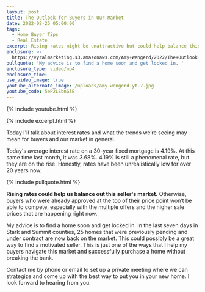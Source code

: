 ```yaml
---
layout: post
title: The Outlook for Buyers in Our Market
date: 2022-02-25 05:00:00
tags:
  - Home Buyer Tips
  - Real Estate
excerpt: Rising rates might be unattractive but could help balance this market.
enclosure: >-
  https://vyralmarketing.s3.amazonaws.com/Amy+Wengerd/2022/The+Outlook+for+Buyers+in+Our+Market.mp4
pullquote: 'My advice is to find a home soon and get locked in. '
enclosure_type: video/mp4
enclosure_time:
use_video_image: true
youtube_alternate_image: /uploads/amy-wengerd-yt-7.jpg
youtube_code: 5eP2LSbnGlE
---
```

{% include youtube.html %}

{% include excerpt.html %}

Today I'll talk about interest rates and what the trends we’re seeing may mean for buyers and our market in general.

Today's average interest rate on a 30-year fixed mortgage is 4.19%. At this same time last month, it was 3.68%. 4.19% is still a phenomenal rate, but they are on the rise. Honestly, rates have been unrealistically low for over 20 years now.&nbsp;

{% include pullquote.html %}

**Rising rates could help us balance out this seller's market.** Otherwise, buyers who were already approved at the top of their price point won’t be able to compete, especially with the multiple offers and the higher sale prices that are happening right now.

My advice is to find a home soon and get locked in. In the last seven days in Stark and Summit counties, 25 homes that were previously pending and under contract are now back on the market. This could possibly be a great way to find a motivated seller. This is just one of the ways that I help my buyers navigate this market and successfully purchase a home without breaking the bank.&nbsp;

Contact me by phone or email to set up a private meeting where we can strategize and come up with the best way to put you in your new home. I look forward to hearing from you.
